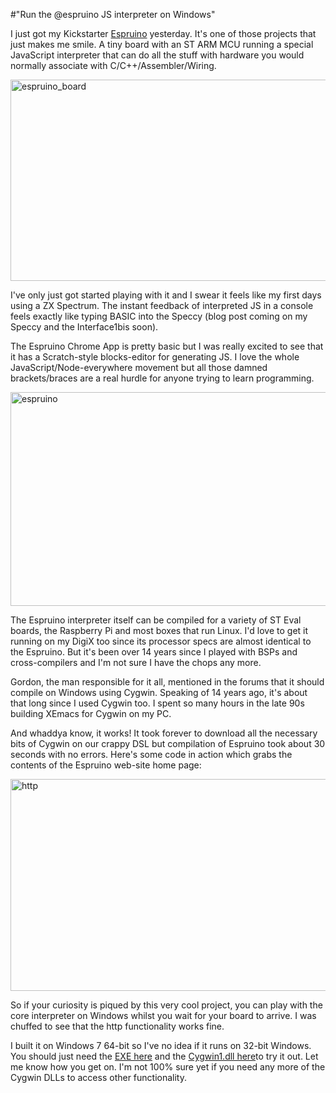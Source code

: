 #"Run the @espruino JS interpreter on Windows"

I just got my Kickstarter <a href="http://www.espruino.com/">Espruino</a> yesterday. It's one of those projects that just makes me smile. A tiny board with an ST ARM MCU running a special JavaScript interpreter that can do all the stuff with hardware you would normally associate with C/C++/Assembler/Wiring.

<a href="http://conoroneill.net/wp-content/uploads/2014/02/espruino_board.jpg"><img class="aligncenter size-full wp-image-1261" alt="espruino_board" src="http://conoroneill.net/wp-content/uploads/2014/02/espruino_board.jpg" width="640" height="322" /></a>

I've only just got started playing with it and I swear it feels like my first days using a ZX Spectrum. The instant feedback of interpreted JS in a console feels exactly like typing BASIC into the Speccy (blog post coming on my Speccy and the Interface1bis soon).

The Espruino Chrome App is pretty basic but I was really excited to see that it has a Scratch-style blocks-editor for generating JS. I love the whole JavaScript/Node-everywhere movement but all those damned brackets/braces are a real hurdle for anyone trying to learn programming.

<a href="http://conoroneill.net/wp-content/uploads/2014/02/espruino.jpg"><img class="aligncenter size-large wp-image-1262" alt="espruino" src="http://conoroneill.net/wp-content/uploads/2014/02/espruino-1024x601.jpg" width="584" height="342" /></a>

The Espruino interpreter itself can be compiled for a variety of ST Eval boards, the Raspberry Pi and most boxes that run Linux. I'd love to get it running on my DigiX too since its processor specs are almost identical to the Espruino. But it's been over 14 years since I played with BSPs and cross-compilers and I'm not sure I have the chops any more.

Gordon, the man responsible for it all, mentioned in the forums that it should compile on Windows using Cygwin. Speaking of 14 years ago, it's about that long since I used Cygwin too. I spent so many hours in the late 90s building XEmacs for Cygwin on my PC.

And whaddya know, it works! It took forever to download all the necessary bits of Cygwin on our crappy DSL but compilation of Espruino took about 30 seconds with no errors. Here's some code in action which grabs the contents of the Espruino web-site home page:

<a href="http://conoroneill.net/wp-content/uploads/2014/02/http.jpg"><img class="aligncenter size-full wp-image-1260" alt="http" src="http://conoroneill.net/wp-content/uploads/2014/02/http.jpg" width="675" height="339" /></a>

So if your curiosity is piqued by this very cool project, you can play with the core interpreter on Windows whilst you wait for your board to arrive. I was chuffed to see that the http functionality works fine.

I built it on Windows 7 64-bit so I've no idea if it runs on 32-bit Windows. You should just need the <a href="https://dl.dropboxusercontent.com/u/1535134/espruino_cygwin/espruino.exe">EXE here</a> and the <a href="https://dl.dropboxusercontent.com/u/1535134/espruino_cygwin/cygwin1.dll">Cygwin1.dll here</a>to try it out. Let me know how you get on. I'm not 100% sure yet if you need any more of the Cygwin DLLs to access other functionality.

&nbsp;